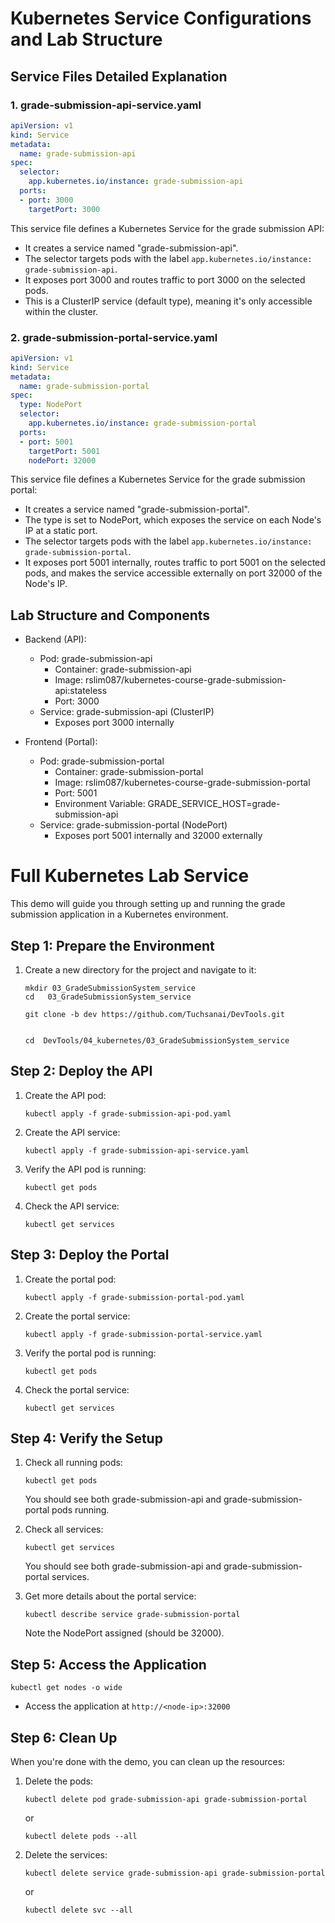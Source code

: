 # Kubernetes Service Configurations and Lab Structure

## Service Files Detailed Explanation

### 1. grade-submission-api-service.yaml

```yaml
apiVersion: v1
kind: Service
metadata:
  name: grade-submission-api
spec:
  selector:
    app.kubernetes.io/instance: grade-submission-api
  ports:
  - port: 3000
    targetPort: 3000
```

This service file defines a Kubernetes Service for the grade submission API:
- It creates a service named "grade-submission-api".
- The selector targets pods with the label `app.kubernetes.io/instance: grade-submission-api`.
- It exposes port 3000 and routes traffic to port 3000 on the selected pods.
- This is a ClusterIP service (default type), meaning it's only accessible within the cluster.

### 2. grade-submission-portal-service.yaml

```yaml
apiVersion: v1
kind: Service
metadata:
  name: grade-submission-portal
spec:
  type: NodePort
  selector:
    app.kubernetes.io/instance: grade-submission-portal
  ports:
  - port: 5001
    targetPort: 5001
    nodePort: 32000
```

This service file defines a Kubernetes Service for the grade submission portal:
- It creates a service named "grade-submission-portal".
- The type is set to NodePort, which exposes the service on each Node's IP at a static port.
- The selector targets pods with the label `app.kubernetes.io/instance: grade-submission-portal`.
- It exposes port 5001 internally, routes traffic to port 5001 on the selected pods, and makes the service accessible externally on port 32000 of the Node's IP.

## Lab Structure and Components

- Backend (API):
   - Pod: grade-submission-api
     - Container: grade-submission-api
     - Image: rslim087/kubernetes-course-grade-submission-api:stateless
     - Port: 3000
   - Service: grade-submission-api (ClusterIP)
     - Exposes port 3000 internally

- Frontend (Portal):
   - Pod: grade-submission-portal
     - Container: grade-submission-portal
     - Image: rslim087/kubernetes-course-grade-submission-portal
     - Port: 5001
     - Environment Variable: GRADE_SERVICE_HOST=grade-submission-api
   - Service: grade-submission-portal (NodePort)
     - Exposes port 5001 internally and 32000 externally


# Full Kubernetes Lab Service 

This demo will guide you through setting up and running the grade submission application in a Kubernetes environment.


## Step 1: Prepare the Environment



1. Create a new directory for the project and navigate to it:
    
   ```
   mkdir 03_GradeSubmissionSystem_service
   cd   03_GradeSubmissionSystem_service
   ```
    
    ```
    git clone -b dev https://github.com/Tuchsanai/DevTools.git
  
    ```

    ```
    cd  DevTools/04_kubernetes/03_GradeSubmissionSystem_service
    ```



## Step 2: Deploy the API

1. Create the API pod:
   ```
   kubectl apply -f grade-submission-api-pod.yaml
   ```

2. Create the API service:
   ```
   kubectl apply -f grade-submission-api-service.yaml
   ```

3. Verify the API pod is running:
   ```
   kubectl get pods
   ```

4. Check the API service:
   ```
   kubectl get services
   ```

## Step 3: Deploy the Portal

1. Create the portal pod:
   ```
   kubectl apply -f grade-submission-portal-pod.yaml
   ```

2. Create the portal service:
   ```
   kubectl apply -f grade-submission-portal-service.yaml
   ```

3. Verify the portal pod is running:
   ```
   kubectl get pods
   ```

4. Check the portal service:
   ```
   kubectl get services
   ```

## Step 4: Verify the Setup

1. Check all running pods:
   ```
   kubectl get pods
   ```
   You should see both grade-submission-api and grade-submission-portal pods running.

2. Check all services:
   ```
   kubectl get services
   ```
   You should see both grade-submission-api and grade-submission-portal services.

3. Get more details about the portal service:
   ```
   kubectl describe service grade-submission-portal
   ```
   Note the NodePort assigned (should be 32000).

## Step 5: Access the Application


   ```
   kubectl get nodes -o wide
   ```
   - Access the application at `http://<node-ip>:32000`


## Step 6: Clean Up

When you're done with the demo, you can clean up the resources:

1. Delete the pods:
   ```
   kubectl delete pod grade-submission-api grade-submission-portal
   ```
   or 
   ```
   kubectl delete pods --all
   ```

2. Delete the services:
   ```
   kubectl delete service grade-submission-api grade-submission-portal
   ```
    or
  
    ```
    kubectl delete svc --all
    ```

